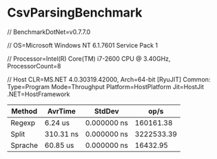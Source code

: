 # CsvParsingBenchmark

// BenchmarkDotNet=v0.7.7.0

// OS=Microsoft Windows NT 6.1.7601 Service Pack 1

// Processor=Intel(R) Core(TM) i7-2600 CPU @ 3.40GHz, ProcessorCount=8

// Host CLR=MS.NET 4.0.30319.42000, Arch=64-bit  [RyuJIT] Common:  Type=Program  Mode=Throughput  Platform=HostPlatform  Jit=HostJit  .NET=HostFramework


  Method |   AvrTime |      StdDev |       op/s |
-------- |---------- |------------ |----------- |
  Regexp |   6.24 us | 0.000000 ns |  160161.38 |
   Split | 310.31 ns | 0.000000 ns | 3222533.39 |
 Sprache |  60.85 us | 0.000000 ns |   16432.95 |
